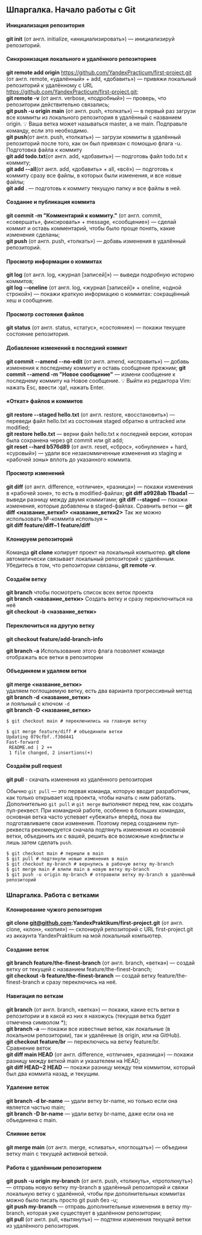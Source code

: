 ## Шпаргалка. Начало работы с Git
#### Инициализация репозитория  
**git init** (от англ. initialize, «инициализировать») — инициализируй репозиторий.  
#### Синхронизация локального и удалённого репозиториев   

**git remote add origin** https://github.com/YandexPracticum/first-project.git (от англ. remote, «удалённый» + add, «добавить») — привяжи локальный репозиторий к удалённому с URL https://github.com/YandexPracticum/first-project.git;  
**git remote -v** (от англ. verbose, «подробный») — проверь, что репозитории действительно связались;  
**git push -u origin main** (от англ. push, «толкать») — в первый раз загрузи все коммиты из локального репозитория в удалённый с названием origin.
💡 Ваша ветка может называться master, а не main. Подправьте команду, если это необходимо.  
**git push**(от англ. push, «толкать») — загрузи коммиты в удалённый репозиторий после того, как он был привязан с помощью флага -u.  
Подготовка файла к коммиту  
**git add todo.txt**(от англ. add, «добавить») — подготовь файл todo.txt к коммиту;  
**git add --all**(от англ. add, «добавить» + all, «всё») — подготовь к коммиту сразу все файлы, в которых были изменения, и все новые файлы;  
**git add** . — подготовь к коммиту текущую папку и все файлы в ней.  
#### Создание и публикация коммита  
**git commit -m "Комментарий к коммиту."** (от англ. commit, «совершать», фиксировать» + message, «сообщение») — сделай коммит и оставь комментарий, чтобы было проще понять, какие изменения сделаны;  
**git push** (от англ. push, «толкать») — добавь изменения в удалённый репозиторий.  
#### Просмотр информации о коммитах  
**git log** (от англ. log, «журнал [записей]») — выведи подробную историю коммитов;  
**git log --oneline** (от англ. log, «журнал [записей]» + oneline, «одной строкой») — покажи краткую информацию о коммитах: сокращённый хеш и сообщение.  
#### Просмотр состояния файлов
**git status** (от англ. status, «статус», «состояние») — покажи текущее состояние репозитория.
#### Добавление изменений в последний коммит
**git commit --amend --no-edit** (от англ. amend, «исправить») — добавь изменения к последнему коммиту и оставь сообщение прежним;
**git commit --amend -m "Новое сообщение"** — измени сообщение к последнему коммиту на Новое сообщение.
💡 Выйти из редактора Vim: нажать Esc, ввести :qa!, нажать Enter.  
#### «Откат» файлов и коммитов  
**git restore --staged hello.txt** (от англ. restore, «восстановить») — переведи файл hello.txt из состояния staged обратно в untracked или modified;  
**git restore hello.txt** — верни файл hello.txt к последней версии, которая была сохранена через git commit или git add;  
**git reset --hard b576d89** (от англ. reset, «сброс», «обнуление» + hard, «суровый») — удали все незакоммиченные изменения из staging и «рабочей зоны» вплоть до указанного коммита.
#### Просмотр изменений
**git diff** (от англ. difference, «отличие», «разница») — покажи изменения в «рабочей зоне», то есть в modified-файлах;
**git diff a9928ab 11bada1** — выведи разницу между двумя коммитами;
**git diff --staged** — покажи изменения, которые добавлены в staged-файлах.
Сравнить ветки — **git diff <название_ветки1> <название_ветки2>**
Так же можно использовать №-коммита используя **~**  
**git diff feature/diff~1 feature/diff**
 

#### Клонируем репозиторий
Команда **git clone** копирует проект на локальный компьютер.
**git clone** автоматически связывает локальный репозиторий с удалённым.
Убедитесь в том, что репозитории связаны, **git remote -v**.

#### Создаём ветку  
**git branch** чтобы посмотреть список всех веток проекта  
**git branch <название_ветки>** 
Создать ветку и сразу переключиться на неё  
**git checkout -b <название_ветки>**  

#### Переключиться на другую ветку
**git checkout feature/add-branch-info** 

**git branch -a** Использование этого флага позволяет команде отображать все ветки в репозитории


#### Объединяем и удаляем ветки
**git merge <название_ветки>**  
удаляем поглощаемую ветку, есть два варианта
прогрессивный метод
**git branch -d <название_ветки>**  
и лояльный с ключом `-d`  
**git branch -D <название_ветки>**  


```
$ git checkout main # переключились на главную ветку

$ git merge feature/diff # объединили ветки
Updating 079cfbf..f30d441
Fast-forward
 README.md | 2 ++
 1 file changed, 2 insertions(+) 
```


#### Создаём pull request

**git pull** - скачать изменения из удалённого репозитория  



Обычно `git pull` — это первая команда, которую вводит разработчик, как только открывает код проекта, чтобы начать с ним работать.
Дополнительно `git pull` и `git merge` выполняют перед тем, как создать пул-реквест. При командной работе, особенно в больших командах, основная ветка часто успевает «убежать» вперёд, пока вы подготавливаете свои изменения. Поэтому перед созданием пул-реквеста рекомендуется сначала подтянуть изменения из основной ветки, объединить их с вашей, решить все возможные конфликты и лишь затем сделать `push`.  

```
$ git checkout main # перешли в main
$ git pull # подтянули новые изменения в main
$ git checkout my-branch # вернулись в рабочую ветку my-branch
$ git merge main # влили main в новую ветку my-branch
$ git push -u origin my-branch # отправили ветку my-branch в удалённый репозиторий 

```


### Шпаргалка. Работа с ветками  

#### Клонирование чужого репозитория  
**git clone git@github.com:YandexPraktikum/first-project.git** (от англ. clone, «клон», «копия») — склонируй репозиторий с URL first-project.git из аккаунта YandexPraktikum на мой локальный компьютер.  
#### Создание веток  
**git branch feature/the-finest-branch** (от англ. branch, «ветка») — создай ветку от текущей с названием feature/the-finest-branch;  
**git checkout -b feature/the-finest-branch** — создай ветку feature/the-finest-branch и сразу переключись на неё.
#### Навигация по веткам   
**git branch** (от англ. branch, «ветка») — покажи, какие есть ветки в репозитории и в какой из них я нахожусь (текущая ветка будет отмечена символом *);  
**git branch -a** — покажи все известные ветки, как локальные (в локальном репозитории), так и удалённые (в origin, или на GitHub).  
**git checkout feature/br** — переключись на ветку feature/br.  
Сравнение веток  
**git diff main HEAD** (от англ. difference, «отличие», «разница») — покажи разницу между веткой main и указателем на HEAD;  
**git diff HEAD~2 HEAD** — покажи разницу между тем коммитом, который был два коммита назад, и текущим.  
#### Удаление веток  
**git branch -d br-name** — удали ветку br-name, но только если она является частью main;  
**git branch -D br-name** — удали ветку br-name, даже если она не объединена с main.  
#### Слияние веток  
**git merge main** (от англ. merge, «сливать», «поглощать») — объедини ветку main с текущей активной веткой.   
#### Работа с удалённым репозиторием  
**git push -u origin my-branch** (от англ. push, «толкнуть», «протолкнуть») — отправь новую ветку my-branch в удалённый репозиторий и свяжи локальную ветку с удалённой, чтобы при дополнительных коммитах можно было писать просто git push без -u;  
**git push my-branch** — отправь дополнительные изменения в ветку my-branch, которая уже существует в удалённом репозитории;  
**git pull** (от англ. pull, «вытянуть») — подтяни изменения текущей ветки из удалённого репозитория.  


